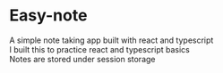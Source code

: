 # Easy-note
A simple note taking app built with react and typescript  
I built this to practice react and typescript basics  
Notes are stored under session storage


